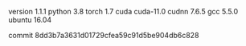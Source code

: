 version 1.1.1
python 3.8
torch 1.7
cuda cuda-11.0
cudnn 7.6.5
gcc 5.5.0
ubuntu 16.04

commit 8dd3b7a3631d01729cfea59c91d5be904db6c828